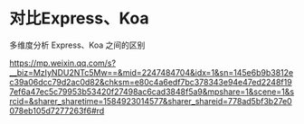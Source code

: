 # 对比Express、Koa



多维度分析 Express、Koa 之间的区别

https://mp.weixin.qq.com/s?__biz=MzIyNDU2NTc5Mw==&mid=2247484704&idx=1&sn=145e6b9b3812ec39a06dcc79d2ac0d82&chksm=e80c4a6edf7bc378343e94e47ed2248f197ef6a47ec5c79953b53420f27498ac6cad3848f5a9&mpshare=1&scene=1&srcid=&sharer_sharetime=1584923014577&sharer_shareid=778ad5bf3b27e0078eb105d7277263f6#rd



